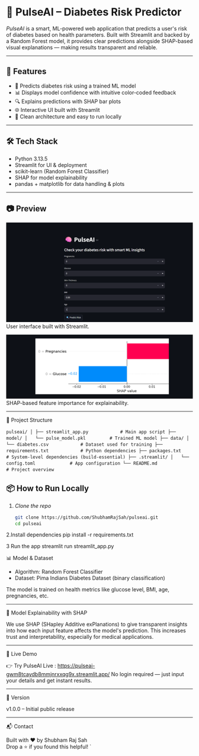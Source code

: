 # 🧠 PulseAI – Diabetes Risk Predictor

*PulseAI* is a smart, ML-powered web application that predicts a user's risk of diabetes based on health parameters. Built with Streamlit and backed by a Random Forest model, it provides clear predictions alongside SHAP-based visual explanations — making results transparent and reliable.

---

## 🚀 Features

- 🧪 Predicts diabetes risk using a trained ML model
- 📊 Displays model confidence with intuitive color-coded feedback
- 🔍 Explains predictions with SHAP bar plots
- 🌐 Interactive UI built with Streamlit
- 🧰 Clean architecture and easy to run locally

---


## 🛠 Tech Stack

- Python 3.13.5
- Streamlit for UI & deployment
- scikit-learn (Random Forest Classifier)
- SHAP for model explainability
- pandas + matplotlib for data handling & plots

---

## 📷 Preview


![App UI](screenshot/screenshot_UI.png)
User interface built with Streamlit.

![SHAP Plot](screenshot/screenshot_barplot.png)  
SHAP-based feature importance for explainability.

---

📁 Project Structure

`
pulseai/
│
├── streamlit_app.py            # Main app script
├── model/
│   └── pulse_model.pkl         # Trained ML model
├── data/
│   └── diabetes.csv            # Dataset used for training
├── requirements.txt            # Python dependencies
├── packages.txt                # System-level dependencies (build-essential)
├── .streamlit/
│   └── config.toml             # App configuration
└── README.md                   # Project overview
`



## 📦 How to Run Locally

1. *Clone the repo*
   ```bash
   git clone https://github.com/ShubhamRajSah/pulseai.git
   cd pulseai

2.Install dependencies
pip install -r requirements.txt

3 Run the app
streamlit run streamlit_app.py


📊 Model & Dataset

- Algorithm: Random Forest Classifier
- Dataset: Pima Indians Diabetes Dataset (binary classification)

The model is trained on health metrics like glucose level, BMI, age, pregnancies, etc.

---

🧠 Model Explainability with SHAP

We use SHAP (SHapley Additive exPlanations) to give transparent insights into how each input feature affects the model's prediction. This increases trust and interpretability, especially for medical applications.

---

🔗 Live Demo

👉 Try PulseAI Live  : https://pulseai-gwm8tcaydb8mmjnrxxqg9x.streamlit.app/
No login required — just input your details and get instant results.

---

🏁 Version

v1.0.0 – Initial public release

---

📬 Contact

Built with ❤ by Shubham Raj Sah  
Drop a ⭐ if you found this helpful!
`